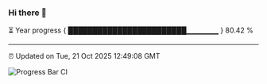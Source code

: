 ### Hi there 👋

⏳ Year progress { ████████████████████████▁▁▁▁▁▁ } 80.42 %

---

⏰ Updated on Tue, 21 Oct 2025 12:49:08 GMT

![Progress Bar CI](https://github.com/liununu/liununu/workflows/Progress%20Bar%20CI/badge.svg)
